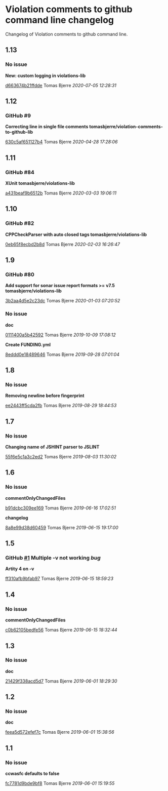 
 # Violation comments to github command line changelog

Changelog of Violation comments to github command line.

## 1.13
### No issue

**New: custom logging in violations-lib**


[d663674b21ffdde](https://github.com/tomasbjerre/violation-comments-to-github-command-line/commit/d663674b21ffdde) Tomas Bjerre *2020-07-05 12:28:31*


## 1.12
### GitHub #9   

**Correcting line in single file comments tomasbjerre/violation-comments-to-github-lib**


[630c5af651127b4](https://github.com/tomasbjerre/violation-comments-to-github-command-line/commit/630c5af651127b4) Tomas Bjerre *2020-04-28 17:28:06*


## 1.11
### GitHub #84   

**XUnit tomasbjerre/violations-lib**


[a431beaf9b6512b](https://github.com/tomasbjerre/violation-comments-to-github-command-line/commit/a431beaf9b6512b) Tomas Bjerre *2020-03-03 19:06:11*


## 1.10
### GitHub #82   

**CPPCheckParser with auto closed <error/> tags tomasbjerre/violations-lib**


[0eb65f8ecbd2b8d](https://github.com/tomasbjerre/violation-comments-to-github-command-line/commit/0eb65f8ecbd2b8d) Tomas Bjerre *2020-02-03 16:26:47*


## 1.9
### GitHub #80   

**Add support for sonar issue report formats >= v7.5 tomasbjerre/violations-lib**


[3b2aa4d5e2c23dc](https://github.com/tomasbjerre/violation-comments-to-github-command-line/commit/3b2aa4d5e2c23dc) Tomas Bjerre *2020-01-03 07:20:52*


### No issue

**doc**


[0111400a5b42592](https://github.com/tomasbjerre/violation-comments-to-github-command-line/commit/0111400a5b42592) Tomas Bjerre *2019-10-09 17:08:12*

**Create FUNDING.yml**


[8eddd0e18489646](https://github.com/tomasbjerre/violation-comments-to-github-command-line/commit/8eddd0e18489646) Tomas Bjerre *2019-09-28 07:01:04*


## 1.8
### No issue

**Removing newline before fingerprint**


[ee2443ff5cda2fb](https://github.com/tomasbjerre/violation-comments-to-github-command-line/commit/ee2443ff5cda2fb) Tomas Bjerre *2019-08-29 18:44:53*


## 1.7
### No issue

**Changing name of JSHINT parser to JSLINT**


[55f6e5c1a3c2ed2](https://github.com/tomasbjerre/violation-comments-to-github-command-line/commit/55f6e5c1a3c2ed2) Tomas Bjerre *2019-08-03 11:30:02*


## 1.6
### No issue

**commentOnlyChangedFiles**


[b91dcbc309ee169](https://github.com/tomasbjerre/violation-comments-to-github-command-line/commit/b91dcbc309ee169) Tomas Bjerre *2019-06-16 17:02:51*

**changelog**


[8a8e99d38d60459](https://github.com/tomasbjerre/violation-comments-to-github-command-line/commit/8a8e99d38d60459) Tomas Bjerre *2019-06-15 19:17:00*


## 1.5
### GitHub [#1](https://github.com/tomasbjerre/violation-comments-to-github-command-line/issues/1) Multiple -v not working    *bug*  

**Artity 4 on -v**


[ff310afb9bfab97](https://github.com/tomasbjerre/violation-comments-to-github-command-line/commit/ff310afb9bfab97) Tomas Bjerre *2019-06-15 18:59:23*


## 1.4
### No issue

**commentOnlyChangedFiles**


[c0b62105bedfe56](https://github.com/tomasbjerre/violation-comments-to-github-command-line/commit/c0b62105bedfe56) Tomas Bjerre *2019-06-15 18:32:44*


## 1.3
### No issue

**doc**


[21429f338acd5d7](https://github.com/tomasbjerre/violation-comments-to-github-command-line/commit/21429f338acd5d7) Tomas Bjerre *2019-06-01 18:29:30*


## 1.2
### No issue

**doc**


[feea5d572efef7c](https://github.com/tomasbjerre/violation-comments-to-github-command-line/commit/feea5d572efef7c) Tomas Bjerre *2019-06-01 15:38:56*


## 1.1
### No issue

**ccwasfc defaults to false**


[fc7781d9bde9bf8](https://github.com/tomasbjerre/violation-comments-to-github-command-line/commit/fc7781d9bde9bf8) Tomas Bjerre *2019-06-01 15:19:55*


 